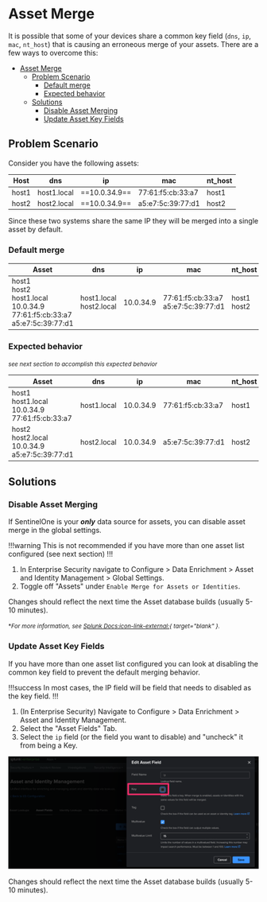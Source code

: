 # Asset Merge

 It is possible that some of your devices share a common key field (`dns`, `ip`, `mac`, `nt_host`) that is causing an erroneous merge of your assets. There are a few ways to overcome this:

- [Asset Merge](#asset-merge)
  - [Problem Scenario](#problem-scenario)
    - [Default merge](#default-merge)
    - [Expected behavior](#expected-behavior)
  - [Solutions](#solutions)
    - [Disable Asset Merging](#disable-asset-merging)
    - [Update Asset Key Fields](#update-asset-key-fields)

## Problem Scenario

Consider you have the following assets:

Host | dns | ip | mac | nt_host
---- | --- | -- | --- | -------
host1 | host1.local | ==10.0.34.9== | 77:61:f5:cb:33:a7 | host1
host2 | host2.local | ==10.0.34.9== | a5:e7:5c:39:77:d1 | host2

Since these two systems share the same IP they will be merged into a single asset by default.

### Default merge

Asset | dns | ip | mac | nt_host
----- | --- | -- | --- | -------
host1<br>host2<br>host1.local<br>10.0.34.9<br>77:61:f5:cb:33:a7<br>a5:e7:5c:39:77:d1 | host1.local<br>host2.local | 10.0.34.9 | 77:61:f5:cb:33:a7<br>a5:e7:5c:39:77:d1 | host1<br>host2

### Expected behavior

<small>_see next section to accomplish this expected behavior_</small>

Asset | dns | ip | mac | nt_host
----- | --- | -- | --- | -------
host1<br>host1.local<br>10.0.34.9<br>77:61:f5:cb:33:a7 | host1.local | 10.0.34.9 | 77:61:f5:cb:33:a7 | host1
host2<br>host2.local<br>10.0.34.9<br>a5:e7:5c:39:77:d1 | host2.local | 10.0.34.9 | a5:e7:5c:39:77:d1 | host2

## Solutions

### Disable Asset Merging

If SentinelOne is your **_only_** data source for assets, you can disable asset merge in the global settings.

!!!warning This is not recommended if you have more than one asset list configured (see next section)
!!!

1. In Enterprise Security navigate to Configure > Data Enrichment > Asset and Identity Management > Global Settings.
2. Toggle off "Assets" under `Enable Merge for Assets or Identities`.

Changes should reflect the next time the Asset database builds (usually 5-10 minutes).

<small>\*_For more information, see [Splunk Docs:icon-link-external:](https://docs.splunk.com/Documentation/ES/latest/Admin/Merge){ target="blank" }._</small>

### Update Asset Key Fields

If you have more than one asset list configured you can look at disabling the common key field to prevent the default merging behavior.

!!!success In most cases, the IP field will be field that needs to disabled as the key field.
!!!

1. (In Enterprise Security) Navigate to Configure > Data Enrichment > Asset and Identity Management.
1. Select the "Asset Fields" Tab.
1. Select the `ip` field (or the field you want to disable) and "uncheck" it from being a Key.

![Disable Asset Key by unchecking "Key"](/static/asset-key-field.png)

Changes should reflect the next time the Asset database builds (usually 5-10 minutes).
